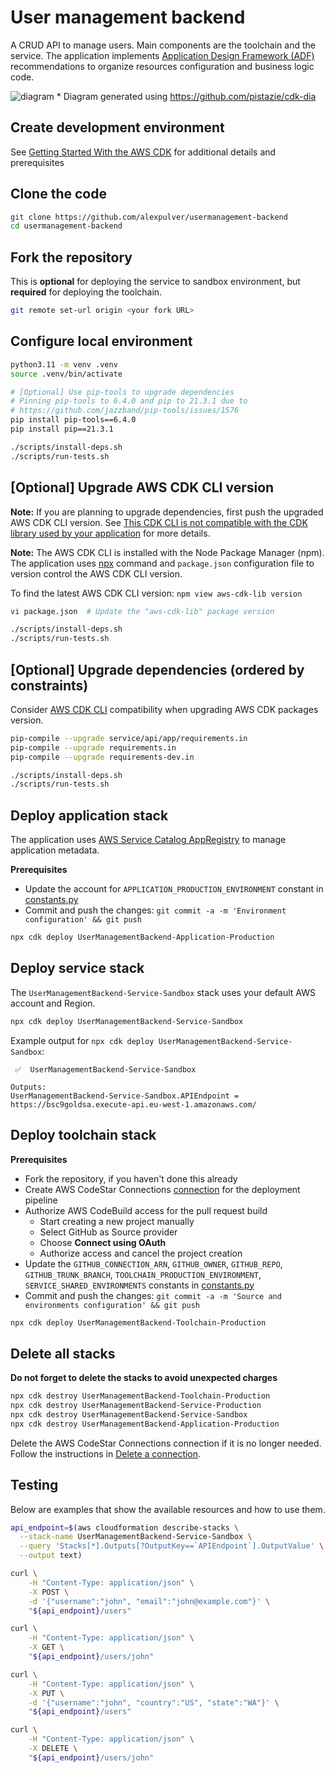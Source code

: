 # User management backend
A CRUD API to manage users. Main components are the toolchain and the service. The application implements [Application Design Framework (ADF)](https://applicationdesignframework.com/) recommendations to organize resources configuration and business logic code.

![diagram](https://github.com/alexpulver/usermanagement-backend/assets/4362270/774430b7-5315-44b0-9083-8d90d1a130a1)
\* Diagram generated using https://github.com/pistazie/cdk-dia

## Create development environment
See [Getting Started With the AWS CDK](https://docs.aws.amazon.com/cdk/latest/guide/getting_started.html)
for additional details and prerequisites

## Clone the code
```bash
git clone https://github.com/alexpulver/usermanagement-backend
cd usermanagement-backend
```

## Fork the repository
This is **optional** for deploying the service to sandbox environment, but 
**required** for deploying the toolchain.

```bash
git remote set-url origin <your fork URL>
```

## Configure local environment
```bash
python3.11 -m venv .venv
source .venv/bin/activate

# [Optional] Use pip-tools to upgrade dependencies
# Pinning pip-tools to 6.4.0 and pip to 21.3.1 due to
# https://github.com/jazzband/pip-tools/issues/1576
pip install pip-tools==6.4.0
pip install pip==21.3.1

./scripts/install-deps.sh
./scripts/run-tests.sh
```

## [Optional] Upgrade AWS CDK CLI version
**Note:** If you are planning to upgrade dependencies, first push the upgraded AWS CDK CLI version.
See [This CDK CLI is not compatible with the CDK library used by your application](https://docs.aws.amazon.com/cdk/api/v2/docs/aws-cdk-lib.pipelines-readme.html#this-cdk-cli-is-not-compatible-with-the-cdk-library-used-by-your-application) 
for more details.

**Note:** The AWS CDK CLI is installed with the Node Package Manager (npm). The application uses [npx](https://docs.npmjs.com/cli/v10/commands/npx) command and `package.json` configuration file to version control the AWS CDK CLI version.

To find the latest AWS CDK CLI version: `npm view aws-cdk-lib version`

```bash
vi package.json  # Update the "aws-cdk-lib" package version
```
```bash
./scripts/install-deps.sh
./scripts/run-tests.sh
```

## [Optional] Upgrade dependencies (ordered by constraints)
Consider [AWS CDK CLI](https://docs.aws.amazon.com/cdk/latest/guide/reference.html#versioning) compatibility 
when upgrading AWS CDK packages version.

```bash
pip-compile --upgrade service/api/app/requirements.in
pip-compile --upgrade requirements.in
pip-compile --upgrade requirements-dev.in
```
```bash
./scripts/install-deps.sh
./scripts/run-tests.sh
```

## Deploy application stack
The application uses [AWS Service Catalog AppRegistry](https://docs.aws.amazon.com/servicecatalog/latest/arguide/intro-app-registry.html) 
to manage application metadata.

**Prerequisites**
- Update the account for `APPLICATION_PRODUCTION_ENVIRONMENT` constant in [constants.py](constants.py)
- Commit and push the changes: `git commit -a -m 'Environment configuration' && git push`

```bash
npx cdk deploy UserManagementBackend-Application-Production
```

## Deploy service stack
The `UserManagementBackend-Service-Sandbox` stack uses your default AWS account and Region. 

```bash
npx cdk deploy UserManagementBackend-Service-Sandbox
```

Example output for `npx cdk deploy UserManagementBackend-Service-Sandbox`:
```text
 ✅  UserManagementBackend-Service-Sandbox

Outputs:
UserManagementBackend-Service-Sandbox.APIEndpoint = https://bsc9goldsa.execute-api.eu-west-1.amazonaws.com/
```

## Deploy toolchain stack

**Prerequisites**
- Fork the repository, if you haven't done this already
- Create AWS CodeStar Connections [connection](https://docs.aws.amazon.com/dtconsole/latest/userguide/welcome-connections.html)
  for the deployment pipeline
- Authorize AWS CodeBuild access for the pull request build
  - Start creating a new project manually
  - Select GitHub as Source provider
  - Choose **Connect using OAuth**
  - Authorize access and cancel the project creation
- Update the `GITHUB_CONNECTION_ARN`, `GITHUB_OWNER`, `GITHUB_REPO`, `GITHUB_TRUNK_BRANCH`,
  `TOOLCHAIN_PRODUCTION_ENVIRONMENT`, `SERVICE_SHARED_ENVIRONMENTS` constants in [constants.py](constants.py)
- Commit and push the changes: `git commit -a -m 'Source and environments configuration' && git push`

```bash
npx cdk deploy UserManagementBackend-Toolchain-Production
```

## Delete all stacks
**Do not forget to delete the stacks to avoid unexpected charges**
```bash
npx cdk destroy UserManagementBackend-Toolchain-Production
npx cdk destroy UserManagementBackend-Service-Production
npx cdk destroy UserManagementBackend-Service-Sandbox
npx cdk destroy UserManagementBackend-Application-Production
```

Delete the AWS CodeStar Connections connection if it is no longer needed. Follow the instructions
in [Delete a connection](https://docs.aws.amazon.com/dtconsole/latest/userguide/connections-delete.html).

## Testing
Below are examples that show the available resources and how to use them.

```bash
api_endpoint=$(aws cloudformation describe-stacks \
  --stack-name UserManagementBackend-Service-Sandbox \
  --query 'Stacks[*].Outputs[?OutputKey==`APIEndpoint`].OutputValue' \
  --output text)

curl \
    -H "Content-Type: application/json" \
    -X POST \
    -d '{"username":"john", "email":"john@example.com"}' \
    "${api_endpoint}/users"

curl \
    -H "Content-Type: application/json" \
    -X GET \
    "${api_endpoint}/users/john"

curl \
    -H "Content-Type: application/json" \
    -X PUT \
    -d '{"username":"john", "country":"US", "state":"WA"}' \
    "${api_endpoint}/users"

curl \
    -H "Content-Type: application/json" \
    -X DELETE \
    "${api_endpoint}/users/john"
```
